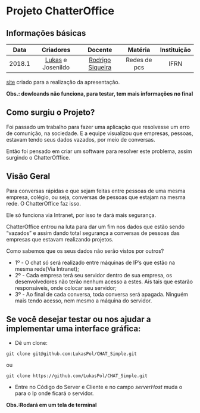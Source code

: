 # Projeto ChatterOffice 

## Informações básicas

| Data     | Criadores         | Docente          | Matéria      | Instituição |
| :------: | :---------------: | :------:         | :----------: | :---------: |
| 2018.1   | [Lukas](https://github.com/LukasPol) e Josenildo | [Rodrigo Siqueira](https://bit.ly/2CqzHyJ) | Redes de pcs | IFRN  |

[site](https://sites.google.com/escolar.ifrn.edu.br/chatteroffice) criado para a realização da apresentação.

**Obs.: dowloands não funciona, para testar, tem mais informações no final**

## Como surgiu o Projeto?

Foi passado um trabalho para fazer uma aplicação que resolvesse um erro de comunição, na sociedade.
E a equipe visualizou que empresas, pessoas, estavam tendo seus dados vazados, por meio de conversas. 

Então foi pensado em criar um software para resolver este problema, assim surgindo o ChatterOfffice.

## Visão Geral

Para conversas rápidas e que sejam feitas entre pessoas de uma mesma empresa, colégio, ou seja, conversas de pessoas que estajam na mesma rede. O ChatterOffice faz isso.

Ele só funciona via Intranet, por isso te dará mais segurança.

ChatterOffice entrou na luta para dar um fim nos dados que estão sendo “vazados” e assim dando total segurança a conversas de pessoas das empresas que estavam realizando projetos.

Como sabemos que os seus dados não serão vistos por outros?

* 1º - O chat só será realizado entre máquinas de IP’s que estão na mesma rede(Via Intranet);
* 2º - Cada empresa terá seu servidor dentro de sua empresa, os desenvolvedores não terão nenhum acesso a estes. Ais tais que estarão responsáveis, onde colocar seu servidor;
* 3º - Ao final de cada conversa, toda conversa será apagada. Ninguém mais tendo acesso, nem mesmo a máquina do servidor.

## Se você desejar testar ou nos ajudar a implementar uma interface gráfica:

  - Dê um clone:
  ```
  git clone git@github.com:LukasPol/CHAT_Simple.git
   ``` 
  ou
   ``` 
  git clone https://github.com/LukasPol/CHAT_Simple.git
  ```      
  
  - Entre no Código do Server e Cliente e no campo *serverHost* muda o para o Ip onde ficará o servidor.
  
  
  **Obs.:Rodará em um tela de terminal**
